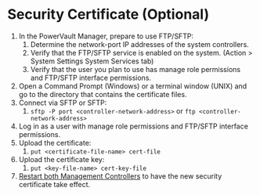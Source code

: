 # Security Certificate (Optional)

1. In the PowerVault Manager, prepare to use FTP/SFTP:
      1. Determine the network-port IP addresses of the system controllers.
      2. Verify that the FTP/SFTP service is enabled on the system. (Action > System Settings System Services tab)
      3. Verify that the user you plan to use has manage role permissions and FTP/SFTP interface permissions.
2. Open a Command Prompt (Windows) or a terminal window (UNIX) and go to the directory that contains the certificate files.
3. Connect via SFTP or SFTP:
      1. `sftp -P port <controller-network-address>` or `ftp <controller-network-address>`
4. Log in as a user with manage role permissions and FTP/SFTP interface permissions.
5. Upload the certificate: 
      1. `put <certificate-file-name> cert-file`
6. Upload the certificate key:
      1. `put <key-file-name> cert-key-file`
7. [Restart both Management Controllers](../powervault-me4/me4-shutdown-controller.md) to have the new security certificate take effect.